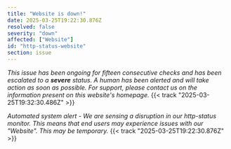 ```yaml
---
title: "Website is down!"
date: 2025-03-25T19:22:30.876Z
resolved: false
severity: "down"
affected: ["Website"]
id: "http-status-website"
section: issue
---
```


*This issue has been ongoing for fifteen consecutive checks and has been escalated to a **severe** status. A human has been alerted and will take action as soon as possible. For support, please contact us on the information present on this website's homepage.* {{< track "2025-03-25T19:32:30.486Z" >}}

**Automated system alert* - We are sensing a disruption in our http-status monitor. This means that end users may experience issues with our "Website". This may be temporary.* {{< track "2025-03-25T19:22:30.876Z" >}}

